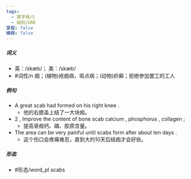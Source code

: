 ```yaml
---
tags:
  - 首字母/S
  - 级别/GRE
掌握: false
模糊: false
---
```

##### 词义
- 英：/skæb/； 美：/skæb/
- #词性/n  痂；(植物)疮痂病，斑点病；(动物)疥癣；拒绝参加罢工的工人
##### 例句
- A great scab had formed on his right knee .
	- 他的右膝盖上结了一大块痂。
- 2 , Improve the content of bone scab calcium , phosphorus , collagen ;
	- 提高骨痂钙、磷、胶原含量。
- The area can be very painful until scabs form after about ten days .
	- 这个伤口会疼痛难忍，直到大约10天后结痂才会好些。
##### 形态
- #形态/word_pl scabs
